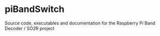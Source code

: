 # piBandSwitch
Source code, executables and documentation for the Raspberry Pi Band Decoder / SO2R project
